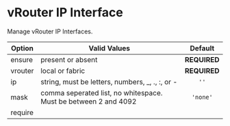 # vRouter IP Interface

Manage vRouter IP Interfaces. 

| Option      | Valid Values                                                  | Default      |
|-------------|---------------------------------------------------------------|:------------:|
|ensure       |present or absent                                              |**REQUIRED**  |
|vrouter      |local or fabric                                                |**REQUIRED**  |
|ip           |string, must be letters, numbers, \_, ., :, or -               | `''`         |
|mask         |comma seperated list, no whitespace. Must be between 2 and 4092| `'none'`     |
|require      |                                                             | |